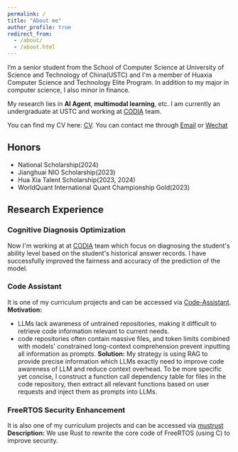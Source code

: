 ```yaml
---
permalink: /
title: "About me"
author_profile: true
redirect_from: 
  - /about/
  - /about.html
---
```


I’m a senior student from the School of Computer Science at University of Science and Technology of China(USTC) and I'm a member of Huaxia Computer Science and Technology Elite Program. In addition to my major in computer science, I also minor in finance.

My research lies in **AI Agent**, **multimodal learning**, etc. I am currently an undergraduate at USTC and working at [CODIA](https://code.bdaa.pro/) team.

You can find my CV here: [CV](../files/CV-USTC-ZhenyuBo.pdf).
You can contact me through [Email](mailto:bzy1117@mail.ustc.edu.cn) or [Wechat](../files/wechat.jpg)

## Honors

* National Scholarship(2024)
* Jianghuai NIO Scholarship(2023)
* Hua Xia Talent Scholarship(2023, 2024)
* WorldQuant International Quant Championship Gold(2023)

## Research Experience

### Cognitive Diagnosis Optimization
Now I'm working at at [CODIA](https://code.bdaa.pro/dashboard/) team which focus on diagnosing the student's ability level based on the student's historical answer records. I have successfully improved the fairness and accuracy of the prediction of the model.

### Code Assistant
It is one of my curriculum projects and can be accessed via [Code-Assistant](https://github.com/Zhenyu-Bo/Code-Assistant).
**Motivation:**
* LLMs lack awareness of untrained repositories, making it difficult to retrieve code information relevant to current needs.
* code repositories often contain massive files, and token limits combined with models' constrained long-context comprehension prevent inputting all information as prompts. 
**Solution:**
My strategy is using RAG to provide precise information which LLMs exactly need to improve code awareness of LLM and reduce context overhead. To be more specific yet concise, I construct a function call dependency table for files in the code repository, then extract all relevant functions based on user requests and inject them as prompts into LLMs.

### FreeRTOS Security Enhancement
It is also one of my curriculum projects and can be accessed via [mustrust](https://github.com/OSH-2024/mustrust)
**Description:**
We use Rust to rewrite the core code of FreeRTOS (using C) to improve security.
